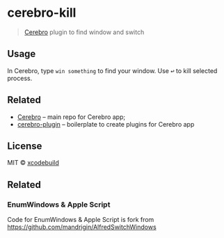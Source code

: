 # cerebro-kill

> [Cerebro](http://www.cerebroapp.com) plugin to find window and switch

## Usage

In Cerebro, type `win something` to find your window. Use <kbd>↩</kbd> to kill selected process.

## Related

- [Cerebro](http://github.com/KELiON/cerebro) – main repo for Cerebro app;
- [cerebro-plugin](https://github.com/KELiON/cerebro-plugin) – boilerplate to create plugins for Cerebro app

## License

MIT © [xcodebuild](https://github.com/xcodebuild)

## Related

### EnumWindows & Apple Script

Code for EnumWindows & Apple Script is fork from https://github.com/mandrigin/AlfredSwitchWindows
